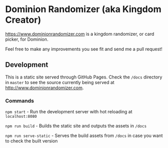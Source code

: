 # Dominion Randomizer (aka Kingdom Creator)

https://www.dominionrandomizer.com is a kingdom randomizer, or card picker, for Dominion.

Feel free to make any improvements you see fit and send me a pull request!

## Development
This is a static site served through GitHub Pages. Check the `/docs` directory in `master` to see the source currently being served at http://www.dominionrandomizer.com.

### Commands

`npm start` - Run the development server with hot reloading at `localhost:8080`

`npm run build` - Builds the static site and outputs the assets in `/docs`

`npm run serve-static` - Serves the build assets from `/docs` in case you want to check the built version
